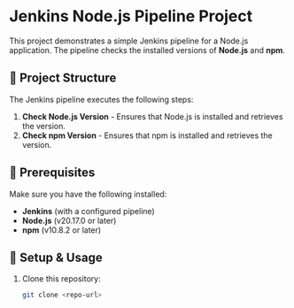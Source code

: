 # Jenkins Node.js Pipeline Project

This project demonstrates a simple Jenkins pipeline for a Node.js application. The pipeline checks the installed versions of **Node.js** and **npm**.

## 📌 Project Structure

The Jenkins pipeline executes the following steps:
1. **Check Node.js Version** - Ensures that Node.js is installed and retrieves the version.
2. **Check npm Version** - Ensures that npm is installed and retrieves the version.

## 🚀 Prerequisites

Make sure you have the following installed:
- **Jenkins** (with a configured pipeline)
- **Node.js** (v20.17.0 or later)
- **npm** (v10.8.2 or later)

## 🔧 Setup & Usage

1. Clone this repository:
   ```sh
   git clone <repo-url>
